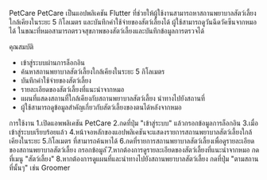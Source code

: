 PetCare
PetCare เป็นแอปพลิเคชัน Flutter ที่ช่วยให้ผู้ใช้งานสามารถหาสถานพยาบาลสัตว์เลี้ยงใกล้เคียงในระยะ 5 กิโลเมตร และบันทึกค่าใช้จ่ายของสัตว์เลี้ยงได้ ผู้ใช้สามารถดูวันฉีดวัคซีนจากหมอได้ ในขณะที่หมอสามารถตรวจสุขภาพของสัตว์เลี้ยงและบันทึกข้อมูลการตรวจได้

คุณสมบัติ

- เข้าสู่ระบบผ่านการล็อกอิน
- ค้นหาสถานพยาบาลสัตว์เลี้ยงใกล้เคียงในระยะ 5 กิโลเมตร
- บันทึกค่าใช้จ่ายของสัตว์เลี้ยง
- รายละเอียดของสัตว์เลี้ยงที่แนะนำจากหมอ
- แผนที่แสดงสถานที่ใกล้เคียงกับสถานพยาบาลสัตว์เลี้ยง
  นำทางไปยังสถานที่
- ผู้ใช้สามารถดูข้อมูลสำคัญเกี่ยวกับสัตว์เลี้ยงของตนได้หลังจากหมอ

การใช้งาน
1.เปิดแอพพลิเคชัน PetCare
2.กดที่ปุ่ม "เข้าสู่ระบบ" แล้วกรอกข้อมูลการล็อกอิน
3.เมื่อเข้าสู่ระบบเรียบร้อยแล้ว
4.หน้าจอหลักของแอปพลิเคชันจะแสดงรายการสถานพยาบาลสัตว์เลี้ยงใกล้เคียงในระยะ 5.กิโลเมตร ที่สามารถค้นหาได้
6.กดที่รายการสถานพยาบาลสัตว์เลี้ยงเพื่อดูรายละเอียดของสถานพยาบาลสัตว์เลี้ยง
กรอกข้อมูล
ึ7.หากต้องการดูรายละเอียดของสัตว์เลี้ยงที่แนะนำจากหมอ กดที่เมนู "สัตว์เลี้ยง"
8.หากต้องการดูแผนที่และนำทางไปยังสถานพยาบาลสัตว์เลี้ยง กดที่ปุ่ม "ตามสถานที่นั้นๆ" เช่น Groomer
